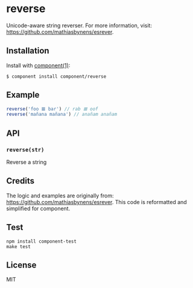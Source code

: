 
# reverse

  Unicode-aware string reverser. For more information, visit: https://github.com/mathiasbynens/esrever.

## Installation

  Install with [component(1)](http://component.io):

    $ component install component/reverse

## Example

```js
reverse('foo 𝌆 bar') // rab 𝌆 oof
reverse('mañana mañana') // anañam anañam
```

## API

### `reverse(str)`

Reverse a string

## Credits

The logic and examples are originally from: https://github.com/mathiasbynens/esrever.
This code is reformatted and simplified for component.

## Test

    npm install component-test
    make test

## License

  MIT

